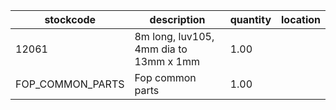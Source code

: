 |stockcode|description|quantity|location|
|---------|-----------|--------|--------|
|12061|8m long, luv105, 4mm dia to 13mm x 1mm|1.00||
|FOP_COMMON_PARTS|Fop common parts|1.00||
